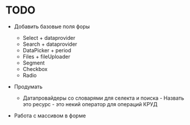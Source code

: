 # TODO

- Добавить базовые поля форы

  - Select + dataprovider
  - Search + dataprovider
  - DataPicker + period
  - Files + fileUploader
  - Segment
  - Checkbox
  - Radio

- Продумать
  - Датапровайдеры со словарями для селекта и поиска - Назвать это ресурс - это некий оператор для операций КРУД
- Работа с массивом в форме
